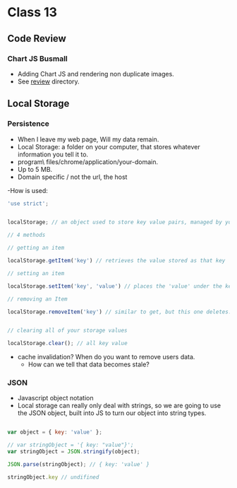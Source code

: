 # Class 13

## Code Review

### Chart JS Busmall

- Adding Chart JS and rendering non duplicate images. 
- See [review](./review) directory.

## Local Storage

### Persistence

- When I leave my web page, Will my data remain.
- Local Storage: a folder on your computer, that stores whatever information you tell it to.
- program\ files/chrome/application/your-domain.
- Up to 5 MB.
- Domain specific /  not the url, the host 

-How is used:

```js
'use strict';


localStorage; // an object used to store key value pairs, managed by your browser.

// 4 methods

// getting an item

localStorage.getItem('key') // retrieves the value stored as that key

// setting an item

localStorage.setItem('key', 'value') // places the 'value' under the key:'key' in the localStorage Object. Used for both creating and updating.

// removing an Item

localStorage.removeItem('key') // similar to get, but this one deletes.


// clearing all of your storage values

localStorage.clear(); // all key value
```

- cache invalidation? When do you want to remove users data.
  - How can we tell that data becomes stale?

### JSON

- Javascript object notation
- Local storage can really only deal with strings, so we are going to use the JSON object, built into JS to turn our object into string types.

```js

var object = { key: 'value' };

// var stringObject = '{ key: "value"}';
var stringObject = JSON.stringify(object);

JSON.parse(stringObject); // { key: 'value' }

stringObject.key // undifined

```
